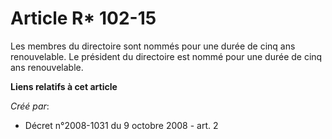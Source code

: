 # Article R* 102-15

Les membres du directoire sont nommés pour une durée de cinq ans renouvelable. Le président du directoire est nommé pour une
durée de cinq ans renouvelable.

**Liens relatifs à cet article**

_Créé par_:

  - Décret n°2008-1031 du 9 octobre 2008 - art. 2
